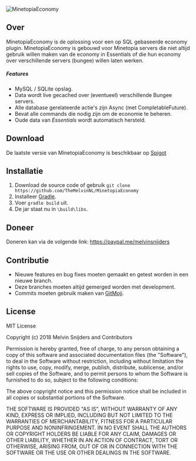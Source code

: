 ![MinetopiaEconomy](https://img.themelvin.nl/8kffg.png)

## Over
MinetopiaEconomy is de oplossing voor een op SQL gebaseerde economy plugin. MinetopiaEconomy is gebouwd voor Minetopia servers die niet altijd gebruik willen maken van de economy in Essentials of die hun economy over verschillende servers (bungee) willen laten werken.

##### Features
* MySQL / SQLite opslag.
* Data wordt live gecached over (eventueel) verschillende Bungee servers.
* Alle database gerelateerde actie's zijn Async (met CompletableFuture).
* Bevat alle commands die nodig zijn om de economie te beheren.
* Oude data van *Essentials* wordt automatisch hersteld.

## Download
De laatste versie  van MinetopiaEconomy is beschikbaar op [Spigot](https://www.spigotmc.org/resources/minetopiaeconomy.53610/)

## Installatie
1. Download de source code of gebruik `git clone https://github.com/TheMelvinNL/MinetopiaEconomy`
2. Installeer [Gradle](https://gradle.org/).
3. Voer `gradle build` uit.
4. De jar staat nu in `\build\libs`.

## Doneer
Doneren kan via de volgende link: https://paypal.me/melvinsnijders

## Contributie
* Nieuwe features en bug fixes moeten gemaakt en getest worden in een nieuwe branch.
* Deze branches moeten altijd gemerged worden met development.
* Commits moeten gebruik maken van [GitMoji](https://gitmoji.carloscuesta.me/).

## License
MIT License

Copyright (c) 2018 Melvin Snijders and Contributors

Permission is hereby granted, free of charge, to any person obtaining a copy
of this software and associated documentation files (the "Software"), to deal
in the Software without restriction, including without limitation the rights
to use, copy, modify, merge, publish, distribute, sublicense, and/or sell
copies of the Software, and to permit persons to whom the Software is
furnished to do so, subject to the following conditions:

The above copyright notice and this permission notice shall be included in all
copies or substantial portions of the Software.

THE SOFTWARE IS PROVIDED "AS IS", WITHOUT WARRANTY OF ANY KIND, EXPRESS OR
IMPLIED, INCLUDING BUT NOT LIMITED TO THE WARRANTIES OF MERCHANTABILITY,
FITNESS FOR A PARTICULAR PURPOSE AND NONINFRINGEMENT. IN NO EVENT SHALL THE
AUTHORS OR COPYRIGHT HOLDERS BE LIABLE FOR ANY CLAIM, DAMAGES OR OTHER
LIABILITY, WHETHER IN AN ACTION OF CONTRACT, TORT OR OTHERWISE, ARISING FROM,
OUT OF OR IN CONNECTION WITH THE SOFTWARE OR THE USE OR OTHER DEALINGS IN THE
SOFTWARE.
